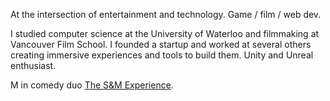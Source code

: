 At the intersection of entertainment and technology. Game / film / web dev.

I studied computer science at the University of Waterloo and filmmaking at Vancouver Film School. I founded a startup and worked at several others creating immersive experiences and tools to build them. Unity and Unreal enthusiast.

M in comedy duo [The S&M Experience](https://sm.experience.sexy/).
